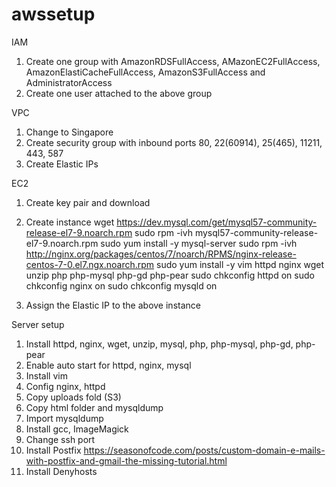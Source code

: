 # awssetup
IAM
1. Create one group with AmazonRDSFullAccess, AMazonEC2FullAccess, AmazonElastiCacheFullAccess, AmazonS3FullAccess and AdministratorAccess
2. Create one user attached to the above group

VPC
1. Change to Singapore
2. Create security group with inbound ports 80, 22(60914), 25(465), 11211, 443, 587
3. Create Elastic IPs

EC2
1. Create key pair and download
2. Create instance
  wget https://dev.mysql.com/get/mysql57-community-release-el7-9.noarch.rpm
  sudo rpm -ivh mysql57-community-release-el7-9.noarch.rpm
  sudo yum install -y mysql-server
  sudo rpm -ivh http://nginx.org/packages/centos/7/noarch/RPMS/nginx-release-centos-7-0.el7.ngx.noarch.rpm
  sudo yum install -y vim httpd nginx wget unzip php php-mysql php-gd php-pear
  sudo chkconfig httpd on
  sudo chkconfig nginx on
  sudo chkconfig mysqld on
  
3. Assign the Elastic IP to the above instance

Server setup
1. Install httpd, nginx, wget, unzip, mysql, php, php-mysql, php-gd, php-pear
2. Enable auto start for httpd, nginx, mysql
3. Install vim
4. Config nginx, httpd
5. Copy uploads fold (S3)
6. Copy html folder and mysqldump
7. Import mysqldump
8. Install gcc, ImageMagick
9. Change ssh port
10. Install Postfix https://seasonofcode.com/posts/custom-domain-e-mails-with-postfix-and-gmail-the-missing-tutorial.html
11. Install Denyhosts
